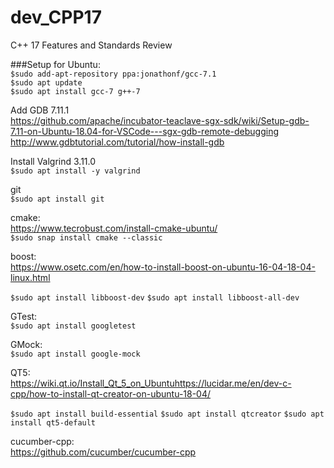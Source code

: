 # dev_CPP17
C++ 17 Features and Standards Review

###Setup for Ubuntu:<br/>
`$sudo add-apt-repository ppa:jonathonf/gcc-7.1`<br/>
`$sudo apt update`<br/>
`$sudo apt install gcc-7 g++-7`<br/>

Add GDB 7.11.1<br/>
https://github.com/apache/incubator-teaclave-sgx-sdk/wiki/Setup-gdb-7.11-on-Ubuntu-18.04-for-VSCode---sgx-gdb-remote-debugging<br/>
http://www.gdbtutorial.com/tutorial/how-install-gdb<br/>

Install Valgrind 3.11.0<br/>
`$sudo apt install -y valgrind`

git<br/>
`$sudo apt install git`

cmake:<br/>
https://www.tecrobust.com/install-cmake-ubuntu/<br/>
`$sudo snap install cmake --classic`

boost:<br/>
https://www.osetc.com/en/how-to-install-boost-on-ubuntu-16-04-18-04-linux.html<br/>

`$sudo apt install libboost-dev`
`$sudo apt install libboost-all-dev`

GTest:<br/>
`$sudo apt install googletest`

GMock:<br/>
`$sudo apt install google-mock`

QT5:<br/>
https://wiki.qt.io/Install_Qt_5_on_Ubuntuhttps://lucidar.me/en/dev-c-cpp/how-to-install-qt-creator-on-ubuntu-18-04/

`$sudo apt install build-essential`
`$sudo apt install qtcreator`
`$sudo apt install qt5-default`

cucumber-cpp:<br/>
https://github.com/cucumber/cucumber-cpp
